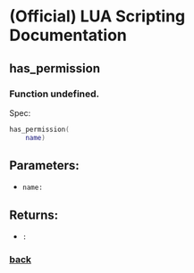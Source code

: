 
# (Official) LUA Scripting Documentation

## has_permission

### Function undefined.

Spec:
```lua
has_permission(
	name)
```
## Parameters:
- `name:` 
## Returns:
- `:` 
### [back](../other)
